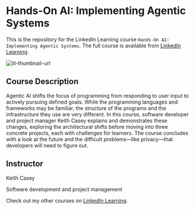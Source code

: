 # Hands-On AI: Implementing Agentic Systems
This is the repository for the LinkedIn Learning course `Hands-On AI: Implementing Agentic Systems`. The full course is available from [LinkedIn Learning][lil-course-url].

![lil-thumbnail-url]

## Course Description

Agentic AI shifts the focus of programming from responding to user input to actively pursuing defined goals. While the programming languages and frameworks may be familiar, the structure of the programs and the infrastructure they use are very different. In this course, software developer and project manager Keith Casey explains and demonstrates these changes, exploring the architectural shifts before moving into three concrete projects, each with challenges for learners.  The course concludes with a look at the future and the difficult problems—like privacy—that developers will need to figure out.


## Instructor

Keith Casey

Software development and project management

                            

Check out my other courses on [LinkedIn Learning](https://www.linkedin.com/learning/instructors/keith-casey?u=104).


[0]: # (Replace these placeholder URLs with actual course URLs)

[lil-course-url]: https://www.linkedin.com/learning/hands-on-ai-implementing-agentic-systems
[lil-thumbnail-url]: https://media.licdn.com/dms/image/v2/D4E0DAQGopGNsk9BdxA/learning-public-crop_675_1200/B4EZfk5pd4GcAY-/0/1751892007524?e=2147483647&v=beta&t=m4SUP06Z3KOOflvDRwTIsetYHhJCCN4NapGw7RHZRvA

